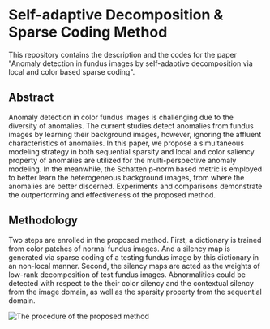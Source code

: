 # Self-adaptive Decomposition & Sparse Coding Method
This repository contains the description and the codes for the paper "Anomaly detection in fundus images by self-adaptive decomposition via local and color based sparse coding".
## Abstract
Anomaly detection in color fundus images is challenging due to the diversity of anomalies. The current studies detect anomalies from fundus images by learning their background images, however, ignoring the affluent characteristics of anomalies. In this paper, we propose a simultaneous modeling strategy in both sequential sparsity and local and color saliency property of anomalies are utilized for the multi-perspective anomaly modeling. In the meanwhile, the Schatten p-norm based metric is employed to better learn the heterogeneous background images, from where the anomalies are better discerned. Experiments and comparisons demonstrate the outperforming and effectiveness of the proposed method.
## Methodology
Two steps are enrolled in the proposed method. First, a dictionary is trained from color patches of normal fundus images. And a silency map is generated via sparse coding of a testing fundus image by this dictionary in an non-local manner. Second, the silency maps are acted as the weights of low-rank decomposition of test fundus images. Abnormalities could be detected with respect to the their color silency and the contextual silency from the image domain, as well as the sparsity property from the sequential domain.

![The procedure of the proposed method]()
